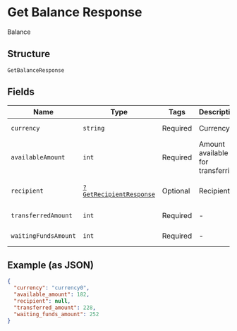 
# Get Balance Response

Balance

## Structure

`GetBalanceResponse`

## Fields

| Name | Type | Tags | Description | Getter | Setter |
|  --- | --- | --- | --- | --- | --- |
| `currency` | `string` | Required | Currency | getCurrency(): string | setCurrency(string currency): void |
| `availableAmount` | `int` | Required | Amount available for transferring | getAvailableAmount(): int | setAvailableAmount(int availableAmount): void |
| `recipient` | [`?GetRecipientResponse`](/doc/models/get-recipient-response.md) | Optional | Recipient | getRecipient(): ?GetRecipientResponse | setRecipient(?GetRecipientResponse recipient): void |
| `transferredAmount` | `int` | Required | - | getTransferredAmount(): int | setTransferredAmount(int transferredAmount): void |
| `waitingFundsAmount` | `int` | Required | - | getWaitingFundsAmount(): int | setWaitingFundsAmount(int waitingFundsAmount): void |

## Example (as JSON)

```json
{
  "currency": "currency0",
  "available_amount": 182,
  "recipient": null,
  "transferred_amount": 228,
  "waiting_funds_amount": 252
}
```


